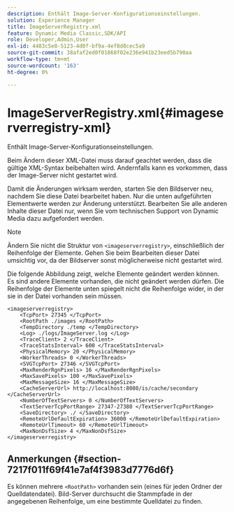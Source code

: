 ```yaml
---
description: Enthält Image-Server-Konfigurationseinstellungen.
solution: Experience Manager
title: ImageServerRegistry.xml
feature: Dynamic Media Classic,SDK/API
role: Developer,Admin,User
exl-id: 4483c5e8-5123-4d0f-bf9a-4ef8d8cec5a9
source-git-commit: 38afaf2ed0f01868f02e236e941b23eed5b790aa
workflow-type: tm+mt
source-wordcount: '163'
ht-degree: 0%

---
```


# ImageServerRegistry.xml{#imageserverregistry-xml}

Enthält Image-Server-Konfigurationseinstellungen.

Beim Ändern dieser XML-Datei muss darauf geachtet werden, dass die gültige XML-Syntax beibehalten wird. Andernfalls kann es vorkommen, dass der Image-Server nicht gestartet wird.

Damit die Änderungen wirksam werden, starten Sie den Bildserver neu, nachdem Sie diese Datei bearbeitet haben. Nur die unten aufgeführten Elementwerte werden zur Änderung unterstützt. Bearbeiten Sie alle anderen Inhalte dieser Datei nur, wenn Sie vom technischen Support von Dynamic Media dazu aufgefordert werden.

>[!NOTE]
>
>Ändern Sie nicht die Struktur von `<imageserverregistry>`, einschließlich der Reihenfolge der Elemente. Gehen Sie beim Bearbeiten dieser Datei umsichtig vor, da der Bildserver sonst möglicherweise nicht gestartet wird.

Die folgende Abbildung zeigt, welche Elemente geändert werden können. Es sind andere Elemente vorhanden, die nicht geändert werden dürfen. Die Reihenfolge der Elemente unten spiegelt nicht die Reihenfolge wider, in der sie in der Datei vorhanden sein müssen.

```
<imageserverregistry>
    <TcpPort> 27345 </TcpPort>    
    <RootPath ./images </RootPath>
    <TempDirectory ./temp </TempDirectory>
    <Log> ./logs/ImageServer.log </Log>
    <TraceClient> 2 </TraceClient>
    <TraceStatsInterval> 600 </TraceStatsInterval>
    <PhysicalMemory> 20 </PhysicalMemory>
    <WorkerThreads> 0 </WorkerThreads>
    <SVGTcpPort> 27346 </SVGTcpPort>
    <MaxRenderRgnPixels> 16 </MaxRenderRgnPixels>
    <MaxSavePixels> 100 </MaxSavePixels>
    <MaxMessageSize> 16 </MaxMessageSize>
    <CacheServerUrl> http://localhost:8080/is/cache/secondary </CacheServerUrl>
    <NumberOfTextServers> 0 </NumberOfTextServers>
    <TextServerTcpPortRange> 27347-27380 </TextServerTcpPortRange>
    <SaveDirectory> ./ </SaveDirectory>
    <RemoteUrlDefaultExpiration> 36000 </RemoteUrlDefaultExpiration>
    <RemoteUrlTimeout> 60 </RemoteUrlTimeout>
    <MaxNonDsfSize> 4 </MaxNonDsfSize>
</imageserverregistry>
```

## Anmerkungen {#section-7217f011f69f41e7af4f3983d7776d6f}

Es können mehrere `<RootPath>` vorhanden sein (eines für jeden Ordner der Quelldatendatei). Bild-Server durchsucht die Stammpfade in der angegebenen Reihenfolge, um eine bestimmte Quelldatei zu finden.
